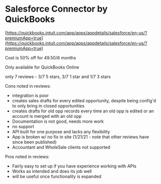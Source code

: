 # Salesforce Connector by QuickBooks

[https://quickbooks.intuit.com/app/apps/appdetails/salesforce/en-us/?premiumApp=true](https://quickbooks.intuit.com/app/apps/appdetails/salesforce/en-us/?premiumApp=true)

Cost is 50% off for 49.50/6 months

Only available for QuickBooks Online

only 7 reviews - 3/7 5 stars, 3/7 1 star and 1/7 3 stars

Cons noted in reviews: 

- integration is poor
- creates sales drafts for every edited opportunity, despite being config'd to only bring in closed opportunities
- creates drafts for old opp records every time an old opp is edited or an account is merged with an old opp
- Documentation is not good, needs more work
- no support
- API built for one purpose and lacks any flexibility
- App is broken w/ no fix in site (1/21/21 - note that other reviews have since been published)
- Accountant and WholeSale clients not supported

Pros noted in reviews:

- Fairly easy to set up if you have experience working with APIs
- Works as intended and does its job well
- will be useful once functionality is expanded